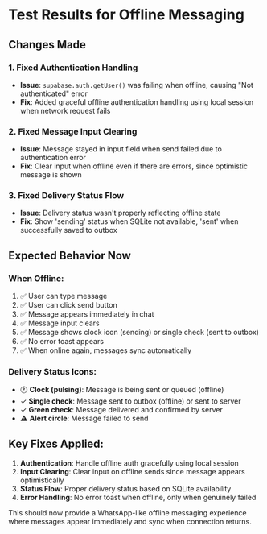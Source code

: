 # Test Results for Offline Messaging

## Changes Made

### 1. Fixed Authentication Handling
- **Issue**: `supabase.auth.getUser()` was failing when offline, causing "Not authenticated" error
- **Fix**: Added graceful offline authentication handling using local session when network request fails

### 2. Fixed Message Input Clearing
- **Issue**: Message stayed in input field when send failed due to authentication error
- **Fix**: Clear input when offline even if there are errors, since optimistic message is shown

### 3. Fixed Delivery Status Flow
- **Issue**: Delivery status wasn't properly reflecting offline state
- **Fix**: Show 'sending' status when SQLite not available, 'sent' when successfully saved to outbox

## Expected Behavior Now

### When Offline:
1. ✅ User can type message
2. ✅ User can click send button  
3. ✅ Message appears immediately in chat
4. ✅ Message input clears
5. ✅ Message shows clock icon (sending) or single check (sent to outbox)
6. ✅ No error toast appears
7. ✅ When online again, messages sync automatically

### Delivery Status Icons:
- 🕐 **Clock (pulsing)**: Message is being sent or queued (offline)
- ✓ **Single check**: Message sent to outbox (offline) or sent to server
- ✓ **Green check**: Message delivered and confirmed by server
- ⚠️ **Alert circle**: Message failed to send

## Key Fixes Applied:

1. **Authentication**: Handle offline auth gracefully using local session
2. **Input Clearing**: Clear input on offline sends since message appears optimistically  
3. **Status Flow**: Proper delivery status based on SQLite availability
4. **Error Handling**: No error toast when offline, only when genuinely failed

This should now provide a WhatsApp-like offline messaging experience where messages appear immediately and sync when connection returns.